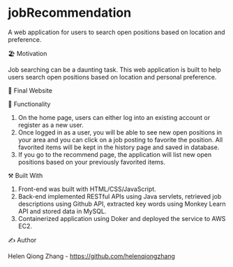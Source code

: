 # jobRecommendation
A web application for users to search open positions based on location and preference.

🏖️ Motivation

Job searching can be a daunting task. This web application is built to help users search open positions based on location and personal preference.


🐥 Final Website



🛒 Functionality

1. On the home page, users can either log into an existing account or register as a new user. 
2. Once logged in as a user, you will be able to see new open positions in your area and you can click on a job posting to favorite the position. All favorited items will be kept in the history page and saved in database.
3. If you go to the recommend page, the application will list new open positions based on your previously favorited items.



⚒ Built With

1. Front-end was built with HTML/CSS/JavaScript. 
2. Back-end implemented RESTful APIs using Java servlets, retrieved job descriptions using Github API, extracted key words using Monkey Learn API and stored data in MySQL.
3. Containerized application using Doker and deployed the service to AWS EC2.


✍ Author
 
Helen Qiong Zhang - https://github.com/helenqiongzhang

